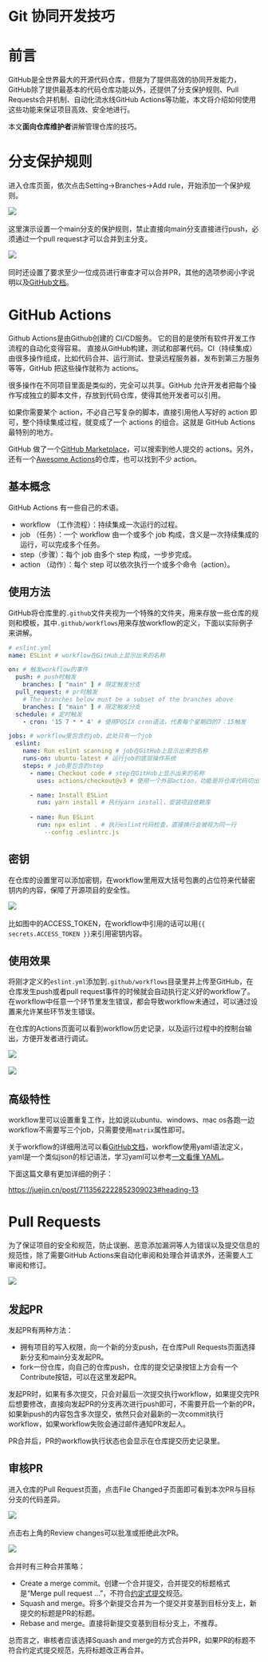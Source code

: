 # Git 协同开发技巧

# 前言

GitHub是全世界最大的开源代码仓库，但是为了提供高效的协同开发能力，GitHub除了提供最基本的代码仓库功能以外，还提供了分支保护规则、Pull Requests合并机制、自动化流水线GitHub Actions等功能，本文将介绍如何使用这些功能来保证项目高效、安全地进行。

本文**面向仓库维护者**讲解管理仓库的技巧。

# 分支保护规则

进入仓库页面，依次点击Setting-\>Branches-\>Add rule，开始添加一个保护规则。

​![](assets/network-asset-asynccode-20250211181307-tnr4c02.png)​

这里演示设置一个main分支的保护规则，禁止直接向main分支直接进行push，必须通过一个pull request才可以合并到主分支。

​![](assets/network-asset-asynccode-20250211181307-b2jyp4l.png)​

同时还设置了要求至少一位成员进行审查才可以合并PR，其他的选项参阅小字说明以及[GitHub文档](https://docs.github.com/cn/repositories/configuring-branches-and-merges-in-your-repository/defining-the-mergeability-of-pull-requests/managing-a-branch-protection-ruleGitHub)。

# GitHub Actions

Github Actions是由Github创建的 CI/CD服务。 它的目的是使所有软件开发工作流程的自动化变得容易。 直接从GitHub构建，测试和部署代码。CI（持续集成）由很多操作组成，比如代码合并、运行测试、登录远程服务器，发布到第三方服务等等，GitHub 把这些操作就称为 actions。

很多操作在不同项目里面是类似的，完全可以共享。GitHub 允许开发者把每个操作写成独立的脚本文件，存放到代码仓库，使得其他开发者可以引用。

如果你需要某个 action，不必自己写复杂的脚本，直接引用他人写好的 action 即可，整个持续集成过程，就变成了一个 actions 的组合。这就是 GitHub Actions 最特别的地方。

GitHub 做了一个[GitHub Marketplace](https://github.com/marketplace?type=actions)，可以搜索到他人提交的 actions。另外，还有一个[Awesome Actions](https://github.com/sdras/awesome-actions)的仓库，也可以找到不少 action。

## 基本概念

GitHub Actions 有一些自己的术语。

* workflow （工作流程）：持续集成一次运行的过程。
* job （任务）：一个 workflow 由一个或多个 job 构成，含义是一次持续集成的运行，可以完成多个任务。
* step（步骤）：每个 job 由多个 step 构成，一步步完成。
* action （动作）：每个 step 可以依次执行一个或多个命令（action）。

## 使用方法

GitHub将仓库里的`.github`​文件夹视为一个特殊的文件夹，用来存放一些仓库的规则和模板，其中`.github/workflows`​用来存放workflow的定义，下面以实际例子来讲解。

```YAML
# eslint.yml
name: ESLint # workflow在GitHub上显示出来的名称

on: # 触发workflow的事件
  push: # push时触发
    branches: [ "main" ] # 限定触发分支
  pull_request: # pr时触发
    # The branches below must be a subset of the branches above
    branches: [ "main" ] # 限定触发分支
  schedule: # 定时触发
    - cron: '15 7 * * 4' # 使用POSIX cron语法，代表每个星期四的7：15触发

jobs: # workflow里包含的job，此处只有一个job
  eslint:
    name: Run eslint scanning # job在GitHub上显示出来的名称
    runs-on: ubuntu-latest # 运行job的底层操作系统
    steps: # job里包含的step
      - name: Checkout code # step在GitHub上显示出来的名称
        uses: actions/checkout@v3 # 使用一个外部action，功能是将仓库代码切出到当前文件夹

      - name: Install ESLint
        run: yarn install # 执行yarn install，安装项目依赖库
    
      - name: Run ESLint
        run: npx eslint . # 执行eslint代码检查，直接换行会被视为同一行
          --config .eslintrc.js
```

## 密钥

在仓库的设置里可以添加密钥，在workflow里用双大括号包裹的占位符来代替密钥内的内容，保障了开源项目的安全性。

​![](assets/network-asset-asynccode-20250211181307-66il2a2.png)​

比如图中的ACCESS\_TOKEN，在workflow中引用的话可以用`{{ secrets.ACCESS_TOKEN }}`​来引用密钥内容。

## 使用效果

将刚才定义的`eslint.yml`​添加到`.github/workflows`​目录里并上传至GitHub，在仓库发生push或者pull request事件的时候就会自动执行定义好的workflow了。在workflow中任意一个环节里发生错误，都会导致workflow未通过，可以通过设置来允许某些环节发生错误。

在仓库的Actions页面可以看到workflow历史记录，以及运行过程中的控制台输出，方便开发者进行调试。

​![](assets/network-asset-asynccode-20250211181307-j23ru13.png)​

​![](assets/network-asset-asynccode-20250211181307-bnd5537.png)​

## 高级特性

workflow里可以设置重复工作，比如说以ubuntu、windows、mac os各跑一边workflow不需要写三个job，只需要使用`matrix`​ 属性即可。

关于workflow的详细用法可以看[GitHub文档](https://docs.github.com/cn/actions/using-workflows/workflow-syntax-for-github-actions)，workflow使用yaml语法定义，yaml是一个类似json的标记语法，学习yaml可以参考[一文看懂 YAML](https://zhuanlan.zhihu.com/p/145173920)。

下面这篇文章有更加详细的例子：

https://juejin.cn/post/7113562222852309023#heading-13

# Pull Requests

为了保证项目的安全和规范，防止误删、恶意添加漏洞等人为错误以及提交信息的规范性，除了需要GitHub Actions来自动化审阅和处理合并请求外，还需要人工审阅和修订。

​![](assets/network-asset-asynccode-20250211181308-baly6dq.png)​

## 发起PR

发起PR有两种方法：

* 拥有项目的写入权限，向一个新的分支push，在仓库Pull Requests页面选择新分支和main分支发起PR。
* fork一份仓库，向自己的仓库push，仓库的提交记录按钮上方会有一个Contribute按钮，可以在这里发起PR。

发起PR时，如果有多次提交，只会对最后一次提交执行workflow，如果提交完PR后想要修改，直接向发起PR的分支再次进行push即可，不需要开启一个新的PR，如果新push的内容包含多次提交，依然只会对最新的一次commit执行workflow，如果workflow失败会通过邮件通知PR发起人。

PR合并后，PR的workflow执行状态也会显示在仓库提交历史记录里。

## 审核PR

进入仓库的Pull Request页面，点击File Changed子页面即可看到本次PR与目标分支的代码差异。

​![](assets/network-asset-asynccode-20250211181308-9srrahc.png)​

点击右上角的Review changes可以批准或拒绝此次PR。

​![](assets/network-asset-asynccode-20250211181308-tsosnax.png)​

合并时有三种合并策略：

* Create a merge commit。创建一个合并提交，合并提交的标题格式是“Merge pull request ...”，不符合[约定式提交](https://www.conventionalcommits.org/zh-hans/v1.0.0/)规范。
* Squash and merge。将多个新提交合并为一个提交并变基到目标分支上，新提交的标题是PR的标题。
* Rebase and merge。直接将新提交变基到目标分支上，不推荐。

总而言之，审核者应该选择Squash and merge的方式合并PR，如果PR的标题不符合约定式提交规范，先将标题改正再合并。
